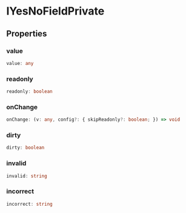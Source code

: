 # IYesNoFieldPrivate

## Properties

### value

```ts
value: any
```

### readonly

```ts
readonly: boolean
```

### onChange

```ts
onChange: (v: any, config?: { skipReadonly?: boolean; }) => void
```

### dirty

```ts
dirty: boolean
```

### invalid

```ts
invalid: string
```

### incorrect

```ts
incorrect: string
```
